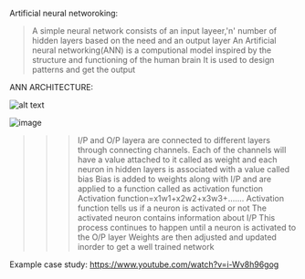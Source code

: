 Artificial neural networoking:

>A simple neural network consists of an input layeer,'n' number of hidden layers based on the need and an output layer
>An Artificial neural networking(ANN) is a computional model inspired by the structure and functioning of the human brain
>It is used to design patterns and get the output

ANN ARCHITECTURE:

![alt text](https://github.com/AnanyaBathini/Casestudy-1/assets/143894181/ebd8d280-6a45-48c7-b646-62921e40ca58)







![image](https://github.com/AnanyaBathini/Casestudy-1/assets/143894181/ebd8d280-6a45-48c7-b646-62921e40ca58)






>>>I/P and O/P layera are connected to different layers through connecting channels.
>>>Each of the channels will have a value attached to it called as weight and each neuron in hidden layers is associated with a value called bias
>>>Bias is added to weights along with I/P and are applied to a function called as activation function
Activation function=x1w1+x2w2+x3w3+.......
>>>Activation function tells us if a neuron is activated or not
>>>The activated neuron contains information about I/P
>>>This process continues to happen until a neuron is activated to the O/P layer
>>>Weights are then adjusted and updated inorder to get a well trained network



Example case study: https://www.youtube.com/watch?v=i-Wv8h96gog
